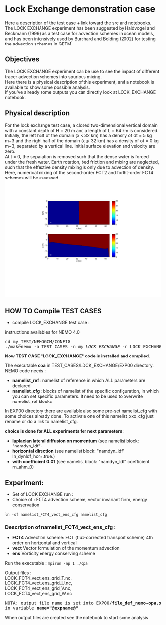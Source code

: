 # Lock Exchange demonstration case

Here a description of the test case + link toward the src and notebooks. 
<br>
The LOCK EXCHANGE experiment has been suggested by Haidvogel and Beckmann (1999) as a test case for advection schemes in ocean models, and has been intensively used by Burchard and Bolding (2002) for testing the advection schemes in GETM.

## Objectives

The LOCK EXCHANGE experiment can be use to see the impact of different tracer advection schemes into spurious mixing. <br>
Here there is a physical description of this experiment, and a notebook is available to show some possible analysis. <br>
If you've already some outputs you can directly look at LOCK_EXCHANGE notebook.

## Physical description

For the lock exchange test case, a closed two-dimensional vertical domain with a constant depth of H = 20 m and a length of L = 64 km is considered. Initially, the left half of the domain (x < 32 km) has a density of σt = 5 kg m−3 and the right half of the domain (x ⩾ 32 km) has a density of σt = 0 kg m−3, separated by a vertical line.
Initial surface elevation and velocity are zero.<br>
At t = 0, the separation is removed such that the dense water is forced under the fresh water. Earth rotation, bed friction and mixing are neglected, such that the effective density mixing is only due to advection of density.
<br>
Here, numerical mixing of the second-order FCT2 and fortht-order FCT4 schemes will be assessed.<br> 
<img src="./figures/start-lock-exchange.001.jpeg">
<br>

## HOW TO Compile TEST CASES 
 
* compile LOCK_EXCHANGE test case : 

instructions availables for NEMO 4.0 
 
<pre>
cd my_TEST/NEMOGCM/CONFIG
./makenemo -a TEST_CASES -n <i>my_LOCK_EXCHANGE</i> -r LOCK_EXCHANGE -m <i>your_arch_file</i>
</pre>

<b> Now TEST CASE "LOCK_EXCHANGE" code is installed and compiled. </b>

The executable <b>opa</b> in TEST\_CASES/LOCK\_EXCHANGE/EXP00 directory.<br>
NEMO code needs : 

* <b>namelist_ref</b> : namelist of reference in which ALL parameters are declared
* <b>namelist_cfg</b> : blocks of namelist of the specific configuration, in which you can set specific parameters. It need to be used to overwrite namelist\_ref blocks 

In EXP00 directory there are available also some pre-set namelist\_cfg with some choices already done. To activate one of this namelist\_xxx\_cfg just rename or do a link to namelist_cfg.

<b> choice is done for ALL experiments for next parameters :</b>

- **laplacian lateral diffusion on momentum** (see namelist block: "namdyn_ldf")
- **horizontal direction** (see namelist block: "namdyn_ldf" ln_dynldf_hor=.true.)
- **with coefficient 0.01** (see namelist block: "namdyn_ldf" coefficient rn_ahm_0)

## Experiment:

* Set of LOCK EXCHANGE run : <br>
*  Choice of : FCT4 advection scheme, vector invariant form, energy conservation

```
ln -sf namelist_FCT4_vect_ens_cfg namelist_cfg
```
### Description of namelist\_FCT4\_vect\_ens\_cfg :
- **FCT4** Advection scheme: FCT (flux-corrected transport scheme) 4th order on horizontal and vertical
- **vect** Vector formulation of the momentum advection
- **ens** Vorticity energy conserving scheme

Run the executable :
``` mpirun -np 1 ./opa ```

Output files : <br>
LOCK\_FCT4\_vect\_ens\_grid\_T.nc, <br>
LOCK\_FCT4\_vect\_ens\_grid\_U.nc, <br>
LOCK\_FCT4\_vect\_ens\_grid\_V.nc, <br>
LOCK\_FCT4\_vect\_ens\_grid\_W.nc

<pre>
NOTA: output file name is set into EXP00/<b>file_def_nemo-opa.xml</b>
in variable <b>name="@expname@"</b>
</pre>

When output files are created see the notebook to start some analysis